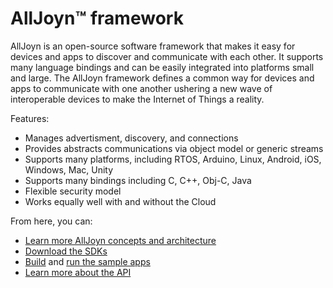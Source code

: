 # AllJoyn&trade; framework

AllJoyn is an open-source software framework that makes it easy 
for devices and apps to discover and communicate with each
other. It supports many language bindings and can be easily integrated
into platforms small and large. The AllJoyn framework defines a common way for 
devices and apps to communicate with one another ushering a new 
wave of interoperable devices to make the Internet of Things a
reality.

Features:

* Manages advertisment, discovery, and connections
* Provides abstracts communications via object model or generic streams
* Supports many platforms, including RTOS, Arduino, Linux, Android, iOS, Windows, Mac, Unity
* Supports many bindings including C, C++, Obj-C, Java
* Flexible security model
* Works equally well with and without the Cloud

From here, you can:

* [Learn more AllJoyn concepts and architecture][learn]
* [Download the SDKs][download]
* [Build][build] and [run the sample apps][run_samples]
* [Learn more about the API][api_guides]

[learn]: /learn
[download]: /download
[build]: /develop/building
[run_samples]: /develop/run_sample_apps
[api_guides]: /develop/api-guides
